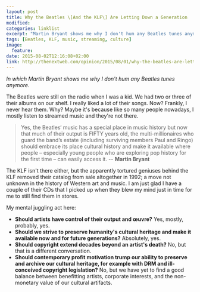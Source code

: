 ```yaml
---
layout: post
title: Why the Beatles \[And the KLF\] Are Letting Down a Generation
modified:
categories: linklist
excerpt: "Martin Bryant shows me why I don't hum any Beatles tunes anymore."
tags: [Beatles, KLF, music, streaming, culture]
image:
  feature:
date: 2015-08-02T12:16:08+02:00
link: http://thenextweb.com/opinion/2015/08/01/why-the-beatles-are-letting-down-a-generation/
---
```


_In which Martin Bryant shows me why I don't hum any Beatles tunes anymore._

The Beatles were still on the radio when I was a kid. We had two or three of their albums on our shelf. I really liked a lot of their songs. Now? Frankly, I never hear them. Why? Maybe it's because like so many people nowadays, I mostly listen to streamed music and they're not there.

> Yes, the Beatles‘ music has a special place in music history
> but now that much of their output is FIFTY years old,
> the multi-millionaires who guard the band’s estate (including
> surviving members Paul and Ringo) should embrace its place
> cultural history and make it available where people – especially
> young people who are exploring pop history for the first time
> – can easily access it. -- **Martin Bryant**

The KLF isn't there either, but the apparently tortured geniuses behind the KLF removed their catalog from sale altogether in 1992; a move not unknown in the history of Western art and music. I am just glad I have a couple of their CDs that I picked up when they blew my mind just in time for me to still find them in stores.

My mental juggling act here:

- **Should artists have control of their output and œuvre?** Yes, mostly, probably, yes.
- **Should we strive to preserve humanity's cultural heritage and make it available now and for future generations?** Absolutely, yes.
- **Should copyright extend decades beyond an artist's death?** No, but that is a different conversation.
- **Should contemporary profit motivation trump our ability to preserve and archive our cultural heritage, for example with DRM and ill-conceived copyright legislation?** No, but we have yet to find a good balance between benefitting artists, corporate interests, and the non-monetary value of our cultural artifacts.
